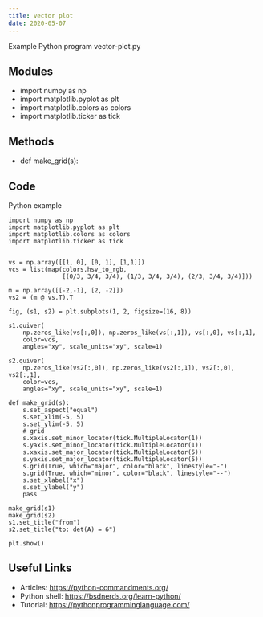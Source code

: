```yaml
---
title: vector plot
date: 2020-05-07
---
```

Example Python program vector-plot.py

## Modules

* import numpy as np
* import matplotlib.pyplot as plt
* import matplotlib.colors as colors
* import matplotlib.ticker as tick

## Methods

* def make_grid(s):

## Code

Python example

    import numpy as np
    import matplotlib.pyplot as plt
    import matplotlib.colors as colors
    import matplotlib.ticker as tick
    
    
    vs = np.array([[1, 0], [0, 1], [1,1]])
    vcs = list(map(colors.hsv_to_rgb,
                   [(0/3, 3/4, 3/4), (1/3, 3/4, 3/4), (2/3, 3/4, 3/4)]))
    
    m = np.array([[-2,-1], [2, -2]])
    vs2 = (m @ vs.T).T
    
    fig, (s1, s2) = plt.subplots(1, 2, figsize=(16, 8))
    
    s1.quiver(
        np.zeros_like(vs[:,0]), np.zeros_like(vs[:,1]), vs[:,0], vs[:,1],
        color=vcs,
        angles="xy", scale_units="xy", scale=1)
    
    s2.quiver(
        np.zeros_like(vs2[:,0]), np.zeros_like(vs2[:,1]), vs2[:,0], vs2[:,1],
        color=vcs,
        angles="xy", scale_units="xy", scale=1)
    
    def make_grid(s):
        s.set_aspect("equal")
        s.set_xlim(-5, 5)
        s.set_ylim(-5, 5)
        # grid
        s.xaxis.set_minor_locator(tick.MultipleLocator(1))
        s.yaxis.set_minor_locator(tick.MultipleLocator(1))
        s.xaxis.set_major_locator(tick.MultipleLocator(5))
        s.yaxis.set_major_locator(tick.MultipleLocator(5))
        s.grid(True, which="major", color="black", linestyle="-")
        s.grid(True, which="minor", color="black", linestyle="--")
        s.set_xlabel("x")
        s.set_ylabel("y")
        pass
    
    make_grid(s1)
    make_grid(s2)
    s1.set_title("from")
    s2.set_title("to: det(A) = 6")
    
    plt.show()
    

## Useful Links

- Articles: https://python-commandments.org/
- Python shell: https://bsdnerds.org/learn-python/
- Tutorial: https://pythonprogramminglanguage.com/
